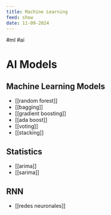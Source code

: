 ```yaml
---
title: Machine Learning
feed: show
date: 11-09-2024
---
```


#ml #ai
# AI Models

## Machine Learning Models
- [[random forest]]
- [[bagging]]
- [[gradient boosting]]
- [[ada boost]]
- [[voting]]
- [[stacking]]

## Statistics
- [[arima]]
- [[sarima]]

## RNN
- [[redes neuronales]]
